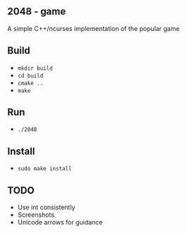 2048 - game
-----------
A simple C++/ncurses implementation of the popular game

Build
-----
- `mkdir build`
- `cd build`
- `cmake ..`
- `make`

Run
---
- `./2048`

Install
---
- `sudo make install`

TODO
----
- Use int consistently
- Screenshots
- Unicode arrows for guidance
